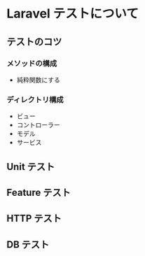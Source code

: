 # Laravel テストについて

## テストのコツ

### メソッドの構成

- 純粋関数にする

### ディレクトリ構成

- ビュー
- コントローラー
- モデル
- サービス

## Unit テスト

## Feature テスト

## HTTP テスト

## DB テスト
